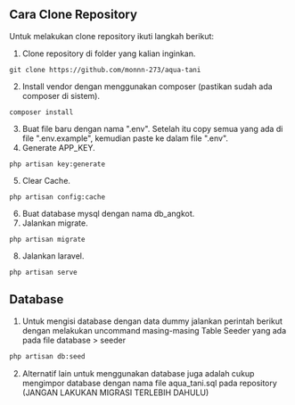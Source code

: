 ## Cara Clone Repository

Untuk melakukan clone repository ikuti langkah berikut:

1. Clone repository di folder yang kalian inginkan.

```console
git clone https://github.com/monnn-273/aqua-tani
```

2. Install vendor dengan menggunakan composer (pastikan sudah ada composer di sistem).

```console
composer install
```

3.  Buat file baru dengan nama ".env". Setelah itu copy semua yang ada di file ".env.example", kemudian paste ke dalam file ".env".
4.  Generate APP_KEY.

```console
php artisan key:generate
```

5.  Clear Cache.

```console
php artisan config:cache
```

6. Buat database mysql dengan nama db_angkot.
7. Jalankan migrate.

```console
php artisan migrate
```

8. Jalankan laravel.

```console
php artisan serve
```

## Database

1. Untuk mengisi database dengan data dummy jalankan perintah berikut dengan melakukan uncommand masing-masing Table Seeder yang ada pada file database > seeder

```bash
php artisan db:seed
```

2. Alternatif lain untuk menggunakan database juga adalah cukup mengimpor database dengan nama file aqua_tani.sql pada repository (JANGAN LAKUKAN MIGRASI TERLEBIH DAHULU)
